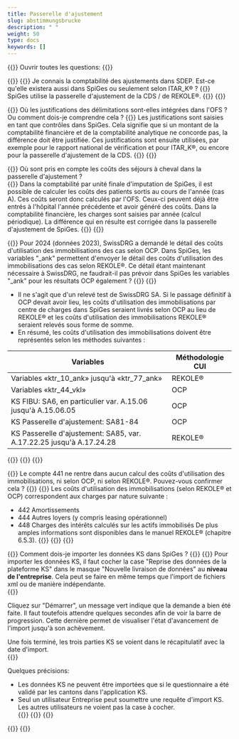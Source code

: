 ```yaml
---
title: Passerelle d'ajustement  
slug: abstimmungsbrucke
description: " "
weight: 50
type: docs
keywords: []
---
```


{{<faqBlock>}}
Ouvrir toutes les questions: {{<collapsibleGroupCommand groupId="abstimmungsbrucke">}}

{{<numberedList>}}
{{<listItem>}}
Je connais la comptabilité des ajustements dans SDEP. Est-ce qu'elle existera aussi dans SpiGes ou seulement selon ITAR_K® ?
{{<collapsibleBlock groupId="abstimmungsbrucke">}}
SpiGes utilise la passerelle d'ajustement de la CDS / de REKOLE®.
{{</collapsibleBlock>}}
{{</listItem>}}

{{<listItem>}}
Où les justifications des délimitations sont-elles intégrées dans l'OFS ? Ou comment dois-je comprendre cela ?
{{<collapsibleBlock groupId="abstimmungsbrucke">}}
Les justifications sont saisies en tant que contrôles dans SpiGes. Cela signifie que si un montant de la comptabilité financière et de la comptabilité analytique ne concorde pas, la différence doit être justifiée. Ces justifications sont ensuite utilisées, par exemple pour le rapport national de vérification et pour ITAR_K®, ou encore pour la passerelle d'ajustement de la CDS.
{{</collapsibleBlock>}}
{{</listItem>}}

{{<listItem>}}
Où sont pris en compte les coûts des séjours à cheval dans la passerelle d'ajustement ?  
{{<collapsibleBlock groupId="abstimmungsbrucke">}}
Dans la comptabilité par unité finale d'imputation de SpiGes, il est possible de calculer les coûts des patients sortis au cours de l'année (cas A). Ces coûts seront donc calculés par l'OFS. Ceux-ci peuvent déjà être entrés à l'hôpital l'année précédente et avoir généré des coûts. Dans la comptabilité financière, les charges sont saisies par année (calcul périodique). La différence qui en résulte est corrigée dans la passerelle d'ajustement de SpiGes.
{{</collapsibleBlock>}}
{{</listItem>}}

{{<listItem>}}
Pour 2024 (données 2023), SwissDRG a demandé le détail des coûts d'utilisation des immobilisations des cas selon OCP. Dans SpiGes, les variables "_ank" permettent d'envoyer le détail des coûts d'utilisation des immobilisations des cas selon REKOLE®.
Ce détail étant maintenant nécessaire à SwissDRG, ne faudrait-il pas prévoir dans SpiGes les variables "_ank" pour les résultats OCP également ?
{{<collapsibleBlock groupId="abstimmungsbrucke">}}
{{<markdown>}}

- Il ne s'agit que d'un relevé test de SwissDRG SA. Si le passage définitif à OCP devait avoir lieu, les coûts d'utilisation des immobilisations par centre de charges dans SpiGes seraient livrés selon OCP au lieu de REKOLE® et les coûts d'utilisation des immobilisations REKOLE® seraient relevés sous forme de somme.
- En résumé, les coûts d'utilisation des immobilisations doivent être représentés selon les méthodes suivantes :

|Variables|Méthodologie CUI|
|---------|------------|
|Variables «ktr_10_ank» jusqu'à «ktr_77_ank»|REKOLE®|
|Variables «ktr_44_vkl»|OCP|
|KS FIBU: SA6, en particulier var. A.15.06 jusqu'à A.15.06.05|OCP|
|KS Passerelle d'ajustement: SA81-84|OCP|
|KS Passerelle d'ajustement: SA85, var. A.17.22.25 jusqu'à A.17.24.28|REKOLE®|

{{</markdown>}}
{{</collapsibleBlock>}}
{{</listItem>}}

{{<listItem>}}
Le compte 441 ne rentre dans aucun calcul des coûts d'utilisation des immobilisations, ni selon OCP, ni selon REKOLE®. Pouvez-vous confirmer cela ?
{{<collapsibleBlock groupId="abstimmungsbrucke">}}
{{<markdown>}}
Les coûts d'utilisation des immobilisations (selon REKOLE® et OCP) correspondent aux charges par nature suivante :

- 442 Amortissements
- 444 Autres loyers (y compris leasing opérationnel)
- 448 Charges des intérêts calculés sur les actifs immobilisés
De plus amples informations sont disponibles dans le manuel REKOLE® (chapitre 6.5.3).
{{</markdown>}}
{{</collapsibleBlock>}}
{{</listItem>}}

{{<listItem>}}
Comment dois-je importer les données KS dans SpiGes ?
{{<collapsibleBlock groupId="abstimmungsbrucke">}}
{{<markdown>}}
Pour importer les données KS, il faut cocher la case "Reprise des données de la plateforme KS" dans le masque "Nouvelle livraison de données" au **niveau de l'entreprise**. Cela peut se faire en même temps que l'import de fichiers xml ou de manière indépendante.  
{{<insertImage image="KS_f.png" class="edge" maxWidth="60%">}}

Cliquez sur "Démarrer", un message vert indique que la demande a bien été faite. Il faut toutefois attendre quelques secondes afin de voir la barre de progression. Cette dernière permet de visualiser l'état d'avancement de l'import jusqu'à son achèvement.  

Une fois terminé, les trois parties KS se voient dans le récapitulatif avec la date d'import.  
{{<insertImage image="KS_Teil_f.png" class="edge" maxWidth="60%">}}

Quelques précisions:

- Les données KS ne peuvent être importées que si le questionnaire a été validé par les cantons dans l'application KS.
- Seul un utilisateur Entreprise peut soumettre une requête d'import KS. Les autres utilisateurs ne voient pas la case à cocher.  
{{</markdown>}}
{{</collapsibleBlock>}}
{{</listItem>}}

{{</numberedList>}}
{{</faqBlock>}}
